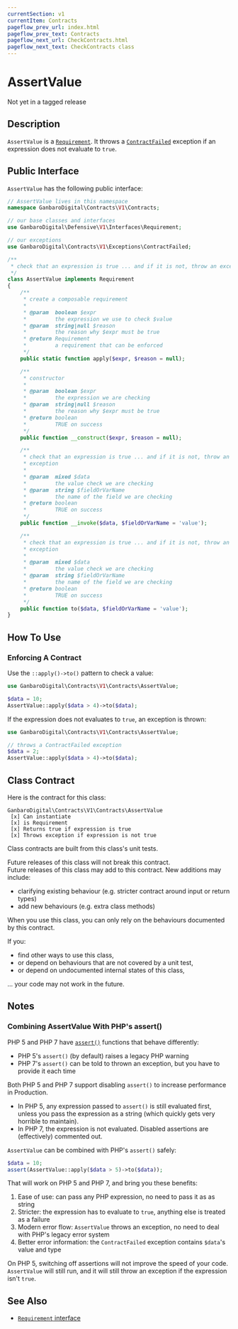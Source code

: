 ```yaml
---
currentSection: v1
currentItem: Contracts
pageflow_prev_url: index.html
pageflow_prev_text: Contracts
pageflow_next_url: CheckContracts.html
pageflow_next_text: CheckContracts class
---
```


# AssertValue

<div class="callout warning">
Not yet in a tagged release
</div>

## Description

`AssertValue` is a [`Requirement`](http://ganbarodigital.github.io/php-mv-defensive/V1/Interfaces/Requirement.html). It throws a [`ContractFailed`](../Exceptions/ContractFailed.html) exception if an expression does not evaluate to `true`.

## Public Interface

`AssertValue` has the following public interface:

```php
// AssertValue lives in this namespace
namespace GanbaroDigital\Contracts\V1\Contracts;

// our base classes and interfaces
use GanbaroDigital\Defensive\V1\Interfaces\Requirement;

// our exceptions
use GanbaroDigital\Contracts\V1\Exceptions\ContractFailed;

/**
 * check that an expression is true ... and if it is not, throw an exception
 */
class AssertValue implements Requirement
{
    /**
     * create a composable requirement
     *
     * @param  boolean $expr
     *         the expression we use to check $value
     * @param  string|null $reason
     *         the reason why $expr must be true
     * @return Requirement
     *         a requirement that can be enforced
     */
    public static function apply($expr, $reason = null);

    /**
     * constructor
     *
     * @param  boolean $expr
     *         the expression we are checking
     * @param  string|null $reason
     *         the reason why $expr must be true
     * @return boolean
     *         TRUE on success
     */
    public function __construct($expr, $reason = null);

    /**
     * check that an expression is true ... and if it is not, throw an
     * exception
     *
     * @param  mixed $data
     *         the value check we are checking
     * @param  string $fieldOrVarName
     *         the name of the field we are checking
     * @return boolean
     *         TRUE on success
     */
    public function __invoke($data, $fieldOrVarName = 'value');

    /**
     * check that an expression is true ... and if it is not, throw an
     * exception
     *
     * @param  mixed $data
     *         the value check we are checking
     * @param  string $fieldOrVarName
     *         the name of the field we are checking
     * @return boolean
     *         TRUE on success
     */
    public function to($data, $fieldOrVarName = 'value');
}
```

## How To Use

### Enforcing A Contract

Use the `::apply()->to()` pattern to check a value:

```php
use GanbaroDigital\Contracts\V1\Contracts\AssertValue;

$data = 10;
AssertValue::apply($data > 4)->to($data);
```

If the expression does not evaluates to `true`, an exception is thrown:

```php
use GanbaroDigital\Contracts\V1\Contracts\AssertValue;

// throws a ContractFailed exception
$data = 2;
AssertValue::apply($data > 4)->to($data);
```

## Class Contract

Here is the contract for this class:

    GanbaroDigital\Contracts\V1\Contracts\AssertValue
     [x] Can instantiate
     [x] is Requirement
     [x] Returns true if expression is true
     [x] Throws exception if expression is not true

Class contracts are built from this class's unit tests.

<div class="callout success">
Future releases of this class will not break this contract.
</div>

<div class="callout info" markdown="1">
Future releases of this class may add to this contract. New additions may include:

* clarifying existing behaviour (e.g. stricter contract around input or return types)
* add new behaviours (e.g. extra class methods)
</div>

<div class="callout warning" markdown="1">
When you use this class, you can only rely on the behaviours documented by this contract.

If you:

* find other ways to use this class,
* or depend on behaviours that are not covered by a unit test,
* or depend on undocumented internal states of this class,

... your code may not work in the future.
</div>

## Notes

### Combining AssertValue With PHP's assert()

PHP 5 and PHP 7 have [`assert()`](http://php.net/manual/en/function.assert.php) functions that behave differently:

* PHP 5's `assert()` (by default) raises a legacy PHP warning
* PHP 7's `assert()` can be told to thrown an exception, but you have to provide it each time

Both PHP 5 and PHP 7 support disabling `assert()` to increase performance in Production.

* In PHP 5, any expression passed to `assert()` is still evaluated first, unless you pass the expression as a string (which quickly gets very horrible to maintain).
* In PHP 7, the expression is not evaluated. Disabled assertions are (effectively) commented out.

`AssertValue` can be combined with PHP's `assert()` safely:

```php
$data = 10;
assert(AssertValue::apply($data > 5)->to($data));
```

That will work on PHP 5 and PHP 7, and bring you these benefits:

1. Ease of use: can pass any PHP expression, no need to pass it as as string
2. Stricter: the expression has to evaluate to `true`, anything else is treated as a failure
3. Modern error flow: `AssertValue` throws an exception, no need to deal with PHP's legacy error system
4. Better error information: the `ContractFailed` exception contains `$data`'s value and type

On PHP 5, switching off assertions will not improve the speed of your code. `AssertValue` will still run, and it will still throw an exception if the expression isn't `true`.

## See Also

* [`Requirement` interface](http://ganbarodigital.github.io/php-mv-defensive/V1/Interfaces/Requirement.html)
